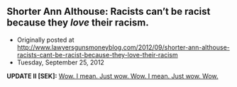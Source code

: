 ## Shorter Ann Althouse: Racists can’t be racist because they <em>love</em> their racism.

 * Originally posted at http://www.lawyersgunsmoneyblog.com/2012/09/shorter-ann-althouse-racists-cant-be-racist-because-they-love-their-racism
 * Tuesday, September 25, 2012

**UPDATE II [SEK]:** [Wow. I mean. Just wow. Wow. I mean. Just wow. Wow.](http://lawyersgunsmon.wpengine.com/2012/09/shorter-ann-althouse-racists-cant-be-racist-because-they-love-their-racism/comment-page-1#comment-358069)